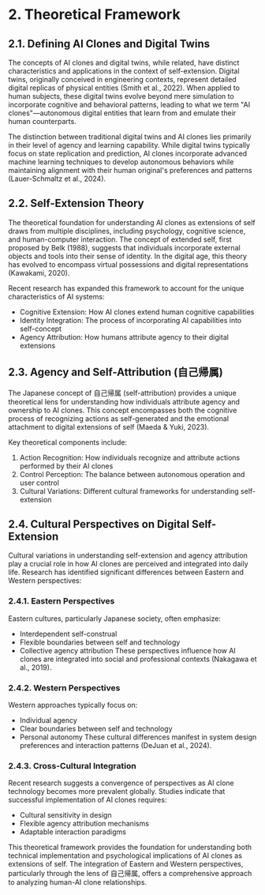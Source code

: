 # 2. Theoretical Framework

## 2.1. Defining AI Clones and Digital Twins

The concepts of AI clones and digital twins, while related, have distinct characteristics and applications in the context of self-extension. Digital twins, originally conceived in engineering contexts, represent detailed digital replicas of physical entities (Smith et al., 2022). When applied to human subjects, these digital twins evolve beyond mere simulation to incorporate cognitive and behavioral patterns, leading to what we term "AI clones"—autonomous digital entities that learn from and emulate their human counterparts.

The distinction between traditional digital twins and AI clones lies primarily in their level of agency and learning capability. While digital twins typically focus on state replication and prediction, AI clones incorporate advanced machine learning techniques to develop autonomous behaviors while maintaining alignment with their human original's preferences and patterns (Lauer-Schmaltz et al., 2024).

## 2.2. Self-Extension Theory

The theoretical foundation for understanding AI clones as extensions of self draws from multiple disciplines, including psychology, cognitive science, and human-computer interaction. The concept of extended self, first proposed by Belk (1988), suggests that individuals incorporate external objects and tools into their sense of identity. In the digital age, this theory has evolved to encompass virtual possessions and digital representations (Kawakami, 2020).

Recent research has expanded this framework to account for the unique characteristics of AI systems:
- Cognitive Extension: How AI clones extend human cognitive capabilities
- Identity Integration: The process of incorporating AI capabilities into self-concept
- Agency Attribution: How humans attribute agency to their digital extensions

## 2.3. Agency and Self-Attribution (自己帰属)

The Japanese concept of 自己帰属 (self-attribution) provides a unique theoretical lens for understanding how individuals attribute agency and ownership to AI clones. This concept encompasses both the cognitive process of recognizing actions as self-generated and the emotional attachment to digital extensions of self (Maeda & Yuki, 2023).

Key theoretical components include:
1. Action Recognition: How individuals recognize and attribute actions performed by their AI clones
2. Control Perception: The balance between autonomous operation and user control
3. Cultural Variations: Different cultural frameworks for understanding self-extension

## 2.4. Cultural Perspectives on Digital Self-Extension

Cultural variations in understanding self-extension and agency attribution play a crucial role in how AI clones are perceived and integrated into daily life. Research has identified significant differences between Eastern and Western perspectives:

### 2.4.1. Eastern Perspectives
Eastern cultures, particularly Japanese society, often emphasize:
- Interdependent self-construal
- Flexible boundaries between self and technology
- Collective agency attribution
These perspectives influence how AI clones are integrated into social and professional contexts (Nakagawa et al., 2019).

### 2.4.2. Western Perspectives
Western approaches typically focus on:
- Individual agency
- Clear boundaries between self and technology
- Personal autonomy
These cultural differences manifest in system design preferences and interaction patterns (DeJuan et al., 2024).

### 2.4.3. Cross-Cultural Integration
Recent research suggests a convergence of perspectives as AI clone technology becomes more prevalent globally. Studies indicate that successful implementation of AI clones requires:
- Cultural sensitivity in design
- Flexible agency attribution mechanisms
- Adaptable interaction paradigms

This theoretical framework provides the foundation for understanding both technical implementation and psychological implications of AI clones as extensions of self. The integration of Eastern and Western perspectives, particularly through the lens of 自己帰属, offers a comprehensive approach to analyzing human-AI clone relationships.
